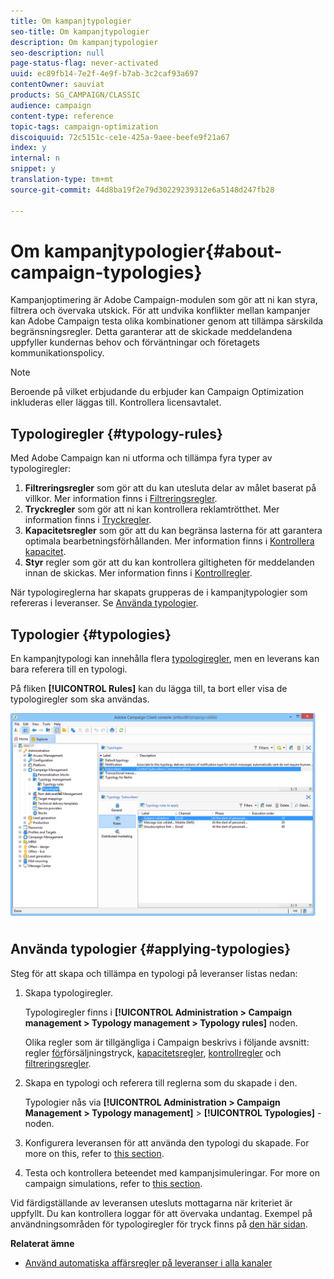 ```yaml
---
title: Om kampanjtypologier
seo-title: Om kampanjtypologier
description: Om kampanjtypologier
seo-description: null
page-status-flag: never-activated
uuid: ec89fb14-7e2f-4e9f-b7ab-3c2caf93a697
contentOwner: sauviat
products: SG_CAMPAIGN/CLASSIC
audience: campaign
content-type: reference
topic-tags: campaign-optimization
discoiquuid: 72c5151c-ce1e-425a-9aee-beefe9f21a67
index: y
internal: n
snippet: y
translation-type: tm+mt
source-git-commit: 44d8ba19f2e79d30229239312e6a5148d247fb28

---
```



# Om kampanjtypologier{#about-campaign-typologies}

Kampanjoptimering är Adobe Campaign-modulen som gör att ni kan styra, filtrera och övervaka utskick. För att undvika konflikter mellan kampanjer kan Adobe Campaign testa olika kombinationer genom att tillämpa särskilda begränsningsregler. Detta garanterar att de skickade meddelandena uppfyller kundernas behov och förväntningar och företagets kommunikationspolicy.

>[!NOTE]
>
>Beroende på vilket erbjudande du erbjuder kan Campaign Optimization inkluderas eller läggas till. Kontrollera licensavtalet.

## Typologiregler {#typology-rules}

Med Adobe Campaign kan ni utforma och tillämpa fyra typer av typologiregler:

1. **Filtreringsregler** som gör att du kan utesluta delar av målet baserat på villkor. Mer information finns i [Filtreringsregler](../../campaign/using/filtering-rules.md).
1. **Tryckregler** som gör att ni kan kontrollera reklamtrötthet. Mer information finns i [Tryckregler](../../campaign/using/pressure-rules.md).
1. **Kapacitetsregler** som gör att du kan begränsa lasterna för att garantera optimala bearbetningsförhållanden. Mer information finns i [Kontrollera kapacitet](../../campaign/using/consistency-rules.md#controlling-capacity).
1. **Styr** regler som gör att du kan kontrollera giltigheten för meddelanden innan de skickas. Mer information finns i [Kontrollregler](../../campaign/using/control-rules.md).

När typologireglerna har skapats grupperas de i kampanjtypologier som refereras i leveranser. Se [Använda typologier](#applying-typologies).

## Typologier {#typologies}

En kampanjtypologi kan innehålla flera [typologiregler](#typology-rules), men en leverans kan bara referera till en typologi.

På fliken **[!UICONTROL Rules]** kan du lägga till, ta bort eller visa de typologiregler som ska användas.

![](assets/campaign_opt_rules_tab.png)

## Använda typologier {#applying-typologies}

Steg för att skapa och tillämpa en typologi på leveranser listas nedan:

1. Skapa typologiregler.

   Typologiregler finns i **[!UICONTROL Administration > Campaign management > Typology management > Typology rules]** noden.

   Olika regler som är tillgängliga i Campaign beskrivs i följande avsnitt: regler [för](../../campaign/using/pressure-rules.md)försäljningstryck, [kapacitetsregler](../../campaign/using/consistency-rules.md#controlling-capacity), [kontrollregler](../../campaign/using/control-rules.md) och [filtreringsregler](../../campaign/using/filtering-rules.md).

1. Skapa en typologi och referera till reglerna som du skapade i den.

   Typologier nås via **[!UICONTROL Administration > Campaign Management > Typology management]** > **[!UICONTROL Typologies]** -noden.

1. Konfigurera leveransen för att använda den typologi du skapade. For more on this, refer to [this section](../../campaign/using/applying-rules.md#applying-a-typology-to-a-delivery).
1. Testa och kontrollera beteendet med kampanjsimuleringar. For more on campaign simulations, refer to [this section](../../campaign/using/campaign-simulations.md).

Vid färdigställande av leveransen utesluts mottagarna när kriteriet är uppfyllt. Du kan kontrollera loggar för att övervaka undantag. Exempel på användningsområden för typologiregler för tryck finns på [den här sidan](../../campaign/using/pressure-rules.md#use-cases-on-pressure-rules).

**Relaterat ämne**

* [Använd automatiska affärsregler på leveranser i alla kanaler](https://helpx.adobe.com/campaign/kb/simplifying-campaign-management-acc.html#Applyautomaticbusinessrulestodeliveriesonanychannel)